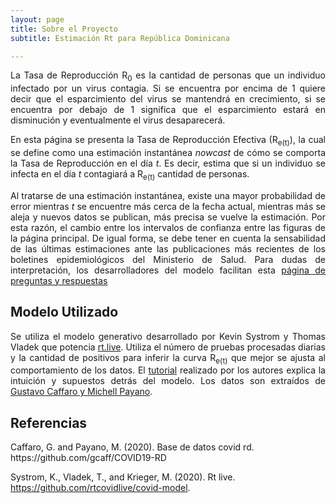 ```yaml
---
layout: page
title: Sobre el Proyecto
subtitle: Estimación Rt para República Dominicana

---
```

<p align="justify">
 La Tasa de Reproducción R<sub>0</sub> es la cantidad de personas que un individuo infectado por un virus contagia. Si se encuentra por encima de 1 quiere decir que el esparcimiento del virus se mantendrá en crecimiento, si se encuentra por debajo de 1 significa que el esparcimiento estará en disminución y eventualmente el virus desaparecerá.
 </p>
 
 <p align="justify">
 En esta página se presenta la Tasa de Reproducción Efectiva (R<sub>e(t)</sub>), la cual se define como una estimación instantánea <i>nowcast</i> de cómo se comporta la Tasa de Reproducción en el día <i>t</i>. Es decir, estima que si un individuo se infecta en el día <i>t</i> contagiará a R<sub>e(t)</sub> cantidad de personas.
  </p>
  
 <p align="justify">
Al tratarse de una estimación instantánea, existe una mayor probabilidad de error mientras <i>t</i> se encuentre más cerca de la fecha actual, mientras más se aleja y nuevos datos se publican, más precisa se vuelve la estimación. Por esta razón, el cambio entre los intervalos de confianza entre las figuras de la página principal. De igual forma, se debe tener en cuenta la sensabilidad de las últimas estimaciones ante las publicaciones más recientes de los boletines epidemiológicos del Ministerio de Salud. Para dudas de interpretación, los desarrolladores del modelo facilitan esta <a href="https://rt.live/faq">página de preguntas y respuestas</a>
 </p>

<h2> Modelo Utilizado </h2>
<p align="justify">
Se utiliza el modelo generativo desarrollado por Kevin Systrom y Thomas Vladek que potencia <a href="https://rt.live">rt.live</a>. Utiliza el número de pruebas procesadas diarias y la cantidad de positivos para inferir la curva R<sub>e(t)</sub> que mejor se ajusta al comportamiento de los datos. El  <a href="https://github.com/rtcovidlive/covid-model/blob/master/tutorial.ipynb">tutorial</a> realizado por los autores explica la intuición y supuestos detrás del modelo. Los datos son extraídos de <a href="https://github.com/gcaff/COVID19-RD/tree/master/data">Gustavo Caffaro y Michell Payano</a>.
 </p>
 
 <h2> Referencias </h2>
 Caffaro, G. and Payano, M. (2020). Base de datos covid rd. https://github.com/gcaff/COVID19-RD

 Systrom, K., Vladek, T., and Krieger, M. (2020).   Rt live. https://github.com/rtcovidlive/covid-model.


 
